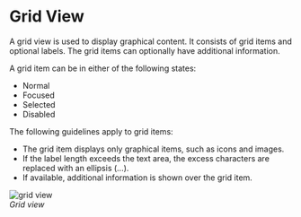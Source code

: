 # Grid View

A grid view is used to display graphical content. It consists of grid items and optional labels. The grid items can optionally have additional information.

A grid item can be in either of the following states:

-   Normal
-   Focused
-   Selected
-   Disabled



The following guidelines apply to grid items:

-   The grid item displays only graphical items, such as icons and images.
-   If the label length exceeds the text area, the excess characters are replaced with an ellipsis (...).
-   If available, additional information is shown over the grid item.



![grid view](media/uc_02_1_ui_grid_view_re-850x478.png)  
*Grid view*
